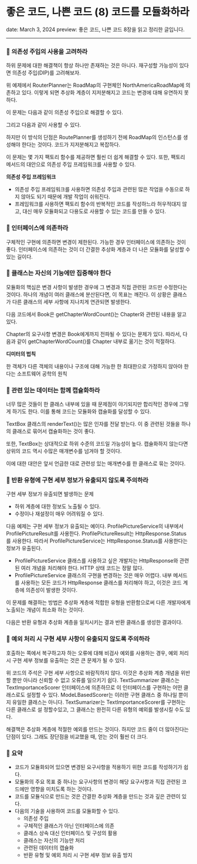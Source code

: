 # 좋은 코드, 나쁜 코드 (8) 코드를 모듈화하라

date: March 3, 2024
preview: 좋은 코드, 나쁜 코드 8장을 읽고 정리한 글입니다.

---

### 💭 의존성 주입의 사용을 고려하라

하위 문제에 대한 해결책이 항상 하나만 존재하는 것은 아니다. 재구성할 가능성이 있다면 의존성 주입(DIP)를 고려해보자. 


위 예제에서 RouterPlanner는 RoadMap의 구현체인 NorthAmericaRoadMap에 의존하고 있다. 이렇게 되면 추상화 계층이 지저분해지고 코드는 변경에 대해 유연하지 못하다. 

이 문제는 다음과 같이 의존성 주입으로 해결할 수 있다. 


그리고 다음과 같이 사용할 수 있다. 


하지만 이 방식의 단점은 RoutePlanner를 생성하기 전에 RoadMap의 인스턴스를 생성해야 한다는 것이다. 코드가 지저분해지고 복잡하다. 

이 문제는 몇 가지 팩토리 함수를 제공하면 훨씬 더 쉽게 해결할 수 있다. 또한, 팩토리 메서드의 대안으로 의존성 주입 프레임워크를 사용할 수 있다. 


**의존성 주입 프레임워크**

- 의존성 주입 프레임워크를 사용하면 의존성 주입과 관련된 많은 작업을 수동으로 하지 않아도 되기 때문에 개발 작업이 쉬워진다.
- 프레임워크를 사용하면 팩토리 함수의 반복적인 코드를 작성하느라 허우적대지 않고, 대신 매우 모듈화되고 다용도로 사용할 수 있는 코드를 만들 수 있다.

### 💭 인터페이스에 의존하라

구체적인 구현에 의존하면 변경이 제한된다. 가능한 경우 인터페이스에 의존하는 것이 좋다. 인터페이스에 의존하는 것이 더 간결한 추상화 계층과 더 나은 모듈화를 달성할 수 있는 길이다. 

### 💭 클래스는 자신의 기능에만 집중해야 한다

모듈화의 핵심은 변경 사항이 발생한 경우에 그 변경과 직접 관련된 코드만 수정한다는 것이다. 하나의 개념이 여러 클래스에 분산된다면, 이 목표는 깨진다. 이 상황은 클래스가 다른 클래스의 세부 사항에 지나치게 연관되면 발생한다. 

다음 코드에서 Book은 getChapterWordCount()는 Chapter와 관련된 내용을 알고 있다. 


Chapter의 요구사항 변경은 Book에게까지 전파될 수 있다는 문제가 있다. 따라서, 다음과 같이 getChapterWordCount()를 Chapter 내부로 옮기는 것이 적절하다. 


**디미터의 법칙**

한 객체가 다른 객체의 내용이나 구조에 대해 가능한 한 최대한으로 가정하지 않아야 한다는 소프트웨어 공학의 원칙

### 💭 관련 있는 데이터는 함께 캡슐화하라

너무 많은 것들이 한 클래스 내부에 있을 때 문제점이 야기되지만 합리적인 경우에 그렇게 하기도 한다. 이를 통해 코드는 모듈화와 캡슐화를 달성할 수 있다. 

TextBox 클래스의 renderText()는 많은 인자를 전달 받는다. 이 중 관련된 것들을 하나의 클래스로 묶어서 캡슐화하는 것이 좋다. 


또한, TextBox는 상대적으로 하위 수준의 코드일 가능성이 높다. 캡슐화하지 않는다면 상위의 코드 역시 수많은 매개변수를 넘겨야 할 것이다. 


이에 대한 대안은 앞서 언급한 대로 관련성 있는 매개변수를 한 클래스로 묶는 것이다. 

### 💭 반환 유형에 구현 세부 정보가 유출되지 않도록 주의하라

구현 세부 정보가 유출되면 발생하는 문제

- 하위 계층에 대한 정보도 노출될 수 있다.
- 수정이나 재설정이 매우 어려워질 수 있다.

다음 예제는 구현 세부 정보가 유출되는 예이다. ProfilePictureService의 내부에서 ProfilePictureResult를 사용한다. ProfilePictureResult는 HttpResponse.Status를 사용한다. 따라서 ProfilePictureService는 HttpResponse.Status를 사용한다는 정보가 유출된다. 



- ProfilePictureService 클래스를 사용하고 싶은 개발자는 HttpResponse와 관련된 여러 개념을 처리해야 한다. HTTP 상태 코드는 정말 많다.
- ProfilePictureService 클래스의 구현을 변경하는 것은 매우 어렵다. 내부 메서드를 사용하는 모든 코드가 HttpResponse 클래스를 처리해야 하고, 이것은 코드 계층에 의존성이 발생한 것이다.

이 문제를 해결하는 방법은 추상화 계층에 적합한 유형을 반환함으로써 다른 개발자에게 노출되는 개념이 최소화 하는 것이다. 

다음은 반환 유형과 추상화 계층을 일치시키는 결과 반환 클래스를 생성한 결과이다. 


### 💭 예외 처리 시 구현 세부 사항이 유출되지 않도록 주의하라

호출하는 쪽에서 복구하고자 하는 오류에 대해 비검사 예외를 사용하는 경우, 예외 처리 시 구현 세부 정보를 유출하는 것은 큰 문제가 될 수 있다. 


위 코드의 주석은 구현 세부 사항으로 바람직하지 않다. 이것은 추상화 계층 개념을 위반할 뿐만 아니라 신뢰할 수 없고 오류를 일으키기 쉽다. TextSummarizer 클래스는 TextImportanceScorer 인터페이스에 의존하므로 이 인터페이스를 구현하는 어떤 클래스로도 설정할 수 있다. ModeLBasedScorer는 이러한 구현 클래스 중 하나일 뿐이지 유일한 클래스는 아니다. TextSumarizer는 TextImportanceScorer를 구현하는 다른 클래스로 설
정할수있고, 그 클래스는 완전히 다른 유형의 예외를 발생시킬 수도 있다. 


해결책은 추상화 계층에 적절한 예외를 만드는 것이다. 하지만 코드 줄이 더 많아진다는 단점이 있다. 그래도 장단점을 비교했을 때, 얻는 것이 훨씬 더 크다. 



### 💭 요약

- 코드가 모듈화되어 있으면 변경된 요구사항을 적용하기 위한 코드를 작성하기가 쉽다.
- 모듈화의 주요 목표 중 하나는 요구사항의 변경이 해당 요구사항과 직접 관련된 코드에만 영향을 미치도록 하는 것이다.
- 코드를 모듈식으로 만드는 것은 간결한 추상화 계층을 만드는 것과 깊은 관련이 있다.
- 다음의 기술을 사용하여 코드를 모듈화할 수 있다.
    - 의존성 주입
    - 구체적인 클래스가 아닌 인터페이스에 의존
    - 클래스 상속 대신 인터페이스 및 구성의 활용
    - 클래스는 자신의 기능만 처리
    - 관련된 데이터의 캡슐화
    - 반환 유형 및 예외 처리 시 구현 세부 정보 유출 방지